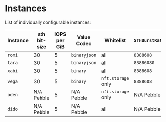 # Instances

List of individually configurable instances:

| Instance | sth bit-size | IOPS per GiB  | Value Codec  | Whitelist           | `STHBurstRate` | `STHSyncInterval` | Running                                                                                                                                       |
|----------|--------------|---------------|--------------|---------------------|----------------|-------------------|-----------------------------------------------------------------------------------------------------------------------------------------------|
| `romi`   | 30           | 5             | `binaryjson` | all                 | `8388608`      | `1s`              | [1deb5ed222c428f2f64eeea43f970b05ea844225](https://github.com/filecoin-project/storetheindex/commit/1deb5ed222c428f2f64eeea43f970b05ea844225) |
| `tara`   | 30           | 5             | `binaryjson` | all                 | `83886080`     | `6s`              | [65f33eda9e4b155375a63bb3acb571390c026158](https://github.com/filecoin-project/storetheindex/commit/65f33eda9e4b155375a63bb3acb571390c026158) |
| `xabi`   | 30           | 5             | `binary`     | all                 | `8388608`      | `1s`              | [a51f131e986b9ac3cbfd893e9ebc7669345a25d1](https://github.com/filecoin-project/storetheindex/commit/a51f131e986b9ac3cbfd893e9ebc7669345a25d1) |
| `vega`   | 30           | 5             | `binary`     | `nft.storage` only  | `8388608`      | `3s`              | [a51f131e986b9ac3cbfd893e9ebc7669345a25d1](https://github.com/filecoin-project/storetheindex/commit/a51f131e986b9ac3cbfd893e9ebc7669345a25d1) |
| `oden`   | N/A Pebble   | 5             | N/A Pebble   | `nft.storage` only  | N/A Pebble     | N/A Pebble        | [9df396fbbc40ca634872a47acae5a6b4008cf2e1](https://github.com/filecoin-project/storetheindex/commit/078d43ca27a0a57f4a568bc67f626ded2a44ecff) |
| `dido`   | N/A Pebble   | 5             | N/A Pebble   | all                 | N/A Pebble     | N/A Pebble        | [9df396fbbc40ca634872a47acae5a6b4008cf2e1](https://github.com/filecoin-project/storetheindex/commit/9df396fbbc40ca634872a47acae5a6b4008cf2e1) |
